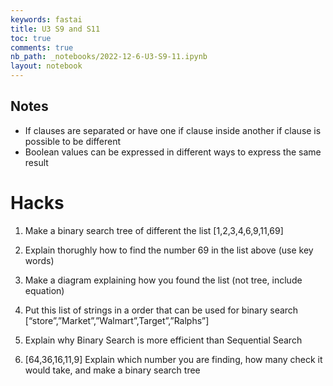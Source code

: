 ```yaml
---
keywords: fastai
title: U3 S9 and S11
toc: true 
comments: true
nb_path: _notebooks/2022-12-6-U3-S9-11.ipynb
layout: notebook
---
```


<!--
#################################################
### THIS FILE WAS AUTOGENERATED! DO NOT EDIT! ###
#################################################
# file to edit: _notebooks/2022-12-6-U3-S9-11.ipynb
-->

<div class="container" id="notebook-container">
        
<div class="cell border-box-sizing text_cell rendered"><div class="inner_cell">
<div class="text_cell_render border-box-sizing rendered_html">
<h2 id="Notes">Notes<a class="anchor-link" href="#Notes"> </a></h2><ul>
<li>If clauses are separated or have one if clause inside another if clause is possible to be different</li>
<li>Boolean values can be expressed in different ways to express the same result</li>
</ul>

</div>
</div>
</div>
<div class="cell border-box-sizing text_cell rendered"><div class="inner_cell">
<div class="text_cell_render border-box-sizing rendered_html">
<h1 id="Hacks">Hacks<a class="anchor-link" href="#Hacks"> </a></h1><ol>
<li><p>Make a binary search tree of different the list [1,2,3,4,6,9,11,69]</p>
</li>
<li><p>Explain thorughly how to find the number 69 in the list above (use key words)</p>
</li>
<li><p>Make a diagram explaining how you found the list (not tree, include equation)</p>
</li>
<li><p>Put this list of strings in a order that can be used for binary search [“store”,”Market”,”Walmart”,Target”,”Ralphs”]</p>
</li>
<li><p>Explain why Binary Search is more efficient than Sequential Search</p>
</li>
<li><p>[64,36,16,11,9] Explain which number you are finding, how many check it would take, and make a binary search tree</p>
</li>
</ol>

</div>
</div>
</div>
</div>
 

